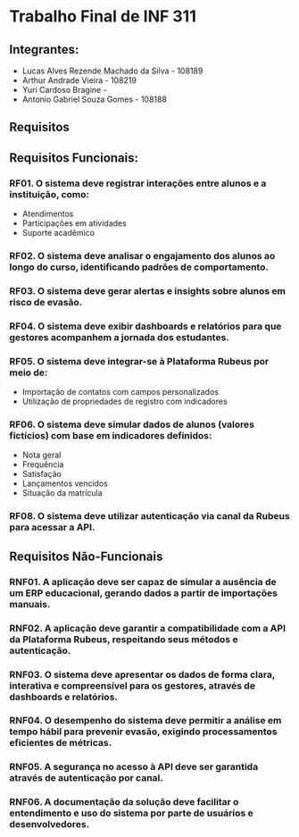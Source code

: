 # Trabalho Final de INF 311
## Integrantes:
- Lucas Alves Rezende Machado da Silva - 108189
- Arthur Andrade Vieira - 108219
- Yuri Cardoso Bragine - 
- Antonio Gabriel Souza Gomes - 108188

## Requisitos

## Requisitos Funcionais:

### RF01. O sistema deve registrar interações entre alunos e a instituição, como:
- Atendimentos
- Participações em atividades
- Suporte acadêmico

### RF02. O sistema deve analisar o engajamento dos alunos ao longo do curso, identificando padrões de comportamento.

### RF03. O sistema deve gerar alertas e insights sobre alunos em risco de evasão.

### RF04. O sistema deve exibir dashboards e relatórios para que gestores acompanhem a jornada dos estudantes.

### RF05. O sistema deve integrar-se à Plataforma Rubeus por meio de:
- Importação de contatos com campos personalizados
- Utilização de propriedades de registro com indicadores

### RF06. O sistema deve simular dados de alunos (valores fictícios) com base em indicadores definidos:
- Nota geral
- Frequência
- Satisfação
- Lançamentos vencidos
- Situação da matrícula

### RF08. O sistema deve utilizar autenticação via canal da Rubeus para acessar a API.

## Requisitos Não-Funcionais

### RNF01. A aplicação deve ser capaz de simular a ausência de um ERP educacional, gerando dados a partir de importações manuais.

### RNF02. A aplicação deve garantir a compatibilidade com a API da Plataforma Rubeus, respeitando seus métodos e autenticação.

### RNF03. O sistema deve apresentar os dados de forma clara, interativa e compreensível para os gestores, através de dashboards e relatórios.

### RNF04. O desempenho do sistema deve permitir a análise em tempo hábil para prevenir evasão, exigindo processamentos eficientes de métricas.

### RNF05. A segurança no acesso à API deve ser garantida através de autenticação por canal.

### RNF06. A documentação da solução deve facilitar o entendimento e uso do sistema por parte de usuários e desenvolvedores.